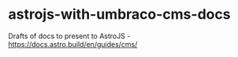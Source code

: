 # astrojs-with-umbraco-cms-docs
Drafts of docs to present to AstroJS - https://docs.astro.build/en/guides/cms/
